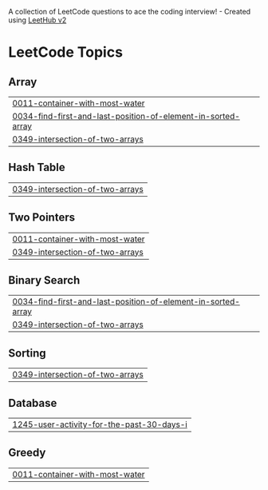 A collection of LeetCode questions to ace the coding interview! - Created using [LeetHub v2](https://github.com/arunbhardwaj/LeetHub-2.0)
<!---LeetCode Topics Start-->
# LeetCode Topics
## Array
|  |
| ------- |
| [0011-container-with-most-water](https://github.com/kokila17/Kokila-Leetcode/tree/master/0011-container-with-most-water) |
| [0034-find-first-and-last-position-of-element-in-sorted-array](https://github.com/kokila17/Kokila-Leetcode/tree/master/0034-find-first-and-last-position-of-element-in-sorted-array) |
| [0349-intersection-of-two-arrays](https://github.com/kokila17/Kokila-Leetcode/tree/master/0349-intersection-of-two-arrays) |
## Hash Table
|  |
| ------- |
| [0349-intersection-of-two-arrays](https://github.com/kokila17/Kokila-Leetcode/tree/master/0349-intersection-of-two-arrays) |
## Two Pointers
|  |
| ------- |
| [0011-container-with-most-water](https://github.com/kokila17/Kokila-Leetcode/tree/master/0011-container-with-most-water) |
| [0349-intersection-of-two-arrays](https://github.com/kokila17/Kokila-Leetcode/tree/master/0349-intersection-of-two-arrays) |
## Binary Search
|  |
| ------- |
| [0034-find-first-and-last-position-of-element-in-sorted-array](https://github.com/kokila17/Kokila-Leetcode/tree/master/0034-find-first-and-last-position-of-element-in-sorted-array) |
| [0349-intersection-of-two-arrays](https://github.com/kokila17/Kokila-Leetcode/tree/master/0349-intersection-of-two-arrays) |
## Sorting
|  |
| ------- |
| [0349-intersection-of-two-arrays](https://github.com/kokila17/Kokila-Leetcode/tree/master/0349-intersection-of-two-arrays) |
## Database
|  |
| ------- |
| [1245-user-activity-for-the-past-30-days-i](https://github.com/kokila17/Kokila-Leetcode/tree/master/1245-user-activity-for-the-past-30-days-i) |
## Greedy
|  |
| ------- |
| [0011-container-with-most-water](https://github.com/kokila17/Kokila-Leetcode/tree/master/0011-container-with-most-water) |
<!---LeetCode Topics End-->